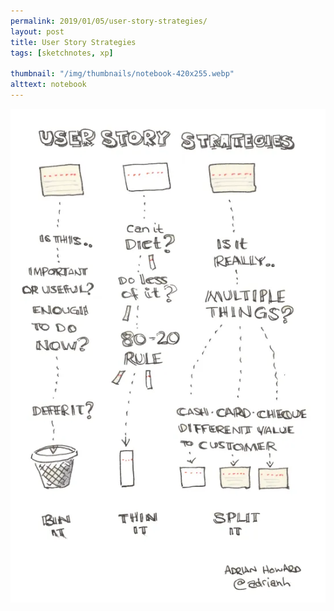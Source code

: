 ```yaml
---
permalink: 2019/01/05/user-story-strategies/
layout: post
title: User Story Strategies
tags: [sketchnotes, xp]

thumbnail: "/img/thumbnails/notebook-420x255.webp"
alttext: notebook
---
```


<img src="/img/posts/user-story-strategies/user-story-strategies.webp" alt="strong style sketchnote"/>
